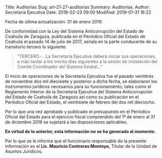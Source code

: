 Title: Auditorías
Slug: art-21-27-auditorias
Summary: Auditorías.
Author: Secretaría Ejecutiva
Date: 2018-02-23 09:00
Modified: 2019-01-31 16:22


Fecha de última actualización: 31 de enero 2019.

De conformidad con la Ley del Sistema Anticorrupción del Estado de Coahuila de Zaragoza, publicada en el Periódico Oficial del Estado de Coahuila el pasado 14 de julio de 2017, señala en la parte conducente de su transitorio tercero lo siguiente:

> "TERCERO.-...La Secretaría Ejecutiva deberá iniciar sus operaciones, a más tardar a los treinta días siguientes a la sesión de instalación del Comité Coordinador del Sistema Estatal..."

El inicio de operaciones de la Secretaría Ejecutiva fue el pasado veintitrés de noviembre dos mil diecisiete y posterior a dicha fecha, se elaboraron los instrumentos jurídicos necesarios para su funcionamiento; tales como el Reglamento Interior de la Secretaría Ejecutiva del Sistema Anticorrupción del Estado de Coahuila de Zaragoza así como su publicación en el Periódico Oficial del Estado, el veintisiete de febrero del dos mil dieciocho.

Por lo que una vez aprobado y publicado el presupuesto en el Periódico Oficial del Estado para el ejercicio fiscal comprendido del 1ª de enero al 31 de diciembre 2018 se sujetará a las disposiciones aplicables.

**En virtud de lo anterior, esta información no se ha generado al momento.**

Por lo que se le informa que el funcionario responsable de la presente información es el **Lic. Mauricio Contreras Montoya,** Titular de la Unidad de Asuntos Jurídicos.
